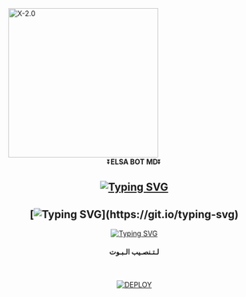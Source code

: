 <img alt="X-2.0" height="300" src="https://drive.google.com/file/d/1KXq9v43rwOWdWVC7o5qCRIV3WXpiJ4ja/view?usp=drivesdk">

<div align="center">
    ⏬<b>ELSA BOT MD</b>⏬</b>

  
<div align="center">
</p>


## [![Typing SVG](https://readme-typing-svg.herokuapp.com?font=Rockstar-ExtraBold&color=F00&lines=𝒉𝒆𝒍𝒍𝒐+𝒊𝒎+𝒆𝒍𝒔𝒂+𝒃𝒐𝒕+𝒘𝒉𝒂𝒕𝒔𝒂𝒑𝒑)](https://git.io/typing-svg)

   <p align="center">

## [![Typing SVG](https://readme-typing-svg.herokuapp.com?font=Rockstar-ExtraBold&color=F33A6A&lines=𝒘𝒆𝒍𝒄𝒐𝒎𝒆+𝒕𝒐+𝒆𝒍𝒔𝒂+-+𝒃𝒐𝒕.;𝒑𝒐𝒘𝒆𝒓𝒅+𝒃𝒚:+𝒊𝒕𝒂𝒄𝒉𝒊+𝒂𝒏𝒅+𝒆𝒍𝒈𝒂𝒛𝒂𝒓;)](https://git.io/typing-svg)

  
<div align="center">    
   
 [![Typing SVG](https://readme-typing-svg.herokuapp.com?font=Rockstar-ExtraBold&color=F01&lines=ＣＬＩＣＫ+ＴＯ+ＳＣＡＮ+ＱＲ+ＣＯＤＥ)](https://git.io/typing-svg)

</p>

#### لـتـنصـيب الـبـوت

 <br>
    
<a href='https://elsa-bot.netlify.com' target="_blank"><img alt='DEPLOY' src='https://img.shields.io/badge/-Create-black?style=for-the-badge&logo=heroku&logoColor=white'/></a>
